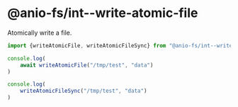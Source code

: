 # @anio-fs/int--write-atomic-file

Atomically write a file.

```js
import {writeAtomicFile, writeAtomicFileSync} from "@anio-fs/int--write-atomic-file"

console.log(
	await writeAtomicFile("/tmp/test", "data")
)

console.log(
	writeAtomicFileSync("/tmp/test", "data")
)
```
